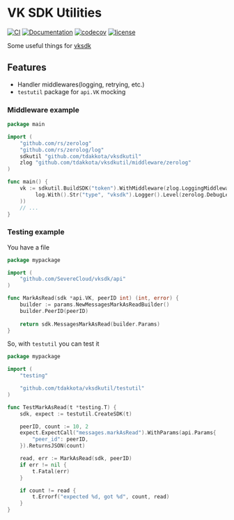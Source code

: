 # VK SDK Utilities 
[![CI](https://github.com/tdakkota/vksdkutil/workflows/master/badge.svg)](https://github.com/tdakkota/vksdkutil/actions)
[![Documentation](https://godoc.org/github.com/tdakkota/vksdkutil?status.svg)](https://pkg.go.dev/github.com/tdakkota/vksdkutil?tab=subdirectories)
[![codecov](https://codecov.io/gh/tdakkota/vksdkutil/branch/master/graph/badge.svg)](https://codecov.io/gh/tdakkota/vksdkutil)
[![license](https://img.shields.io/github/license/tdakkota/vksdkutil.svg?maxAge=2592000)](https://github.com/tdakkota/vksdkutil/blob/master/LICENSE)

Some useful things for [vksdk](https://github.com/SevereCloud/vksdk)

## Features

- Handler middlewares(logging, retrying, etc.)
- `testutil` package for `api.VK` mocking

### Middleware example

```go
package main

import (
    "github.com/rs/zerolog"
    "github.com/rs/zerolog/log"
    sdkutil "github.com/tdakkota/vksdkutil"
    zlog "github.com/tdakkota/vksdkutil/middleware/zerolog"
)

func main() {
    vk := sdkutil.BuildSDK("token").WithMiddleware(zlog.LoggingMiddleware(
         log.With().Str("type", "vksdk").Logger().Level(zerolog.DebugLevel),
    ))
    // ...
}
```

### Testing example
You have a file

```go
package mypackage

import (
    "github.com/SevereCloud/vksdk/api"
)

func MarkAsRead(sdk *api.VK, peerID int) (int, error) {
    builder := params.NewMessagesMarkAsReadBuilder()
    builder.PeerID(peerID)
    
    return sdk.MessagesMarkAsRead(builder.Params)
}
```

So, with `testutil` you can test it
```go
package mypackage

import (
    "testing"

    "github.com/tdakkota/vksdkutil/testutil"
)

func TestMarkAsRead(t *testing.T) {
	sdk, expect := testutil.CreateSDK(t)

	peerID, count := 10, 2
	expect.ExpectCall("messages.markAsRead").WithParams(api.Params{
		"peer_id": peerID,
	}).ReturnsJSON(count)

	read, err := MarkAsRead(sdk, peerID)
	if err != nil {
		t.Fatal(err)
	}

	if count != read {
		t.Errorf("expected %d, got %d", count, read)
	}
}
```